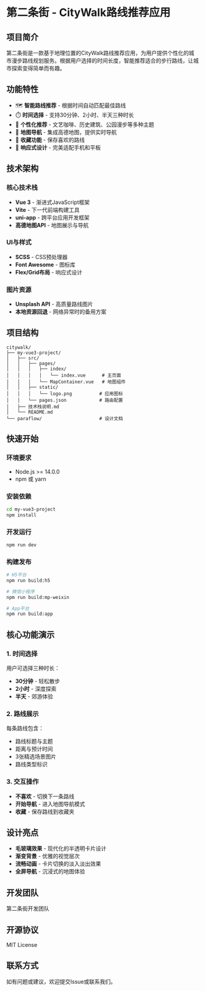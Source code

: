 # 第二条街 - CityWalk路线推荐应用

## 项目简介
第二条街是一款基于地理位置的CityWalk路线推荐应用，为用户提供个性化的城市漫步路线规划服务。根据用户选择的时间长度，智能推荐适合的步行路线，让城市探索变得简单而有趣。

## 功能特性
- 🗺️ **智能路线推荐** - 根据时间自动匹配最佳路线
- ⏱️ **时间选择** - 支持30分钟、2小时、半天三种时长
- 🎯 **个性化推荐** - 文艺咖啡、历史建筑、公园漫步等多种主题
- 🧭 **地图导航** - 集成高德地图，提供实时导航
- 💾 **收藏功能** - 保存喜欢的路线
- 📱 **响应式设计** - 完美适配手机和平板

## 技术架构
### 核心技术栈
- **Vue 3** - 渐进式JavaScript框架
- **Vite** - 下一代前端构建工具
- **uni-app** - 跨平台应用开发框架
- **高德地图API** - 地图展示与导航

### UI与样式
- **SCSS** - CSS预处理器
- **Font Awesome** - 图标库
- **Flex/Grid布局** - 响应式设计

### 图片资源
- **Unsplash API** - 高质量路线图片
- **本地资源回退** - 网络异常时的备用方案

## 项目结构
```
citywalk/
├── my-vue3-project/
│   ├── src/
│   │   ├── pages/
│   │   │   ├── index/
│   │   │   │   └── index.vue      # 主页面
│   │   │   └── MapContainer.vue   # 地图组件
│   │   ├── static/
│   │   │   └── logo.png          # 应用图标
│   │   └── pages.json            # 路由配置
│   ├── 技术栈说明.md
│   └── README.md
└── paraflow/                     # 设计文档
```

## 快速开始

### 环境要求
- Node.js >= 14.0.0
- npm 或 yarn

### 安装依赖
```bash
cd my-vue3-project
npm install
```

### 开发运行
```bash
npm run dev
```

### 构建发布
```bash
# H5平台
npm run build:h5

# 微信小程序
npm run build:mp-weixin

# App平台
npm run build:app
```

## 核心功能演示

### 1. 时间选择
用户可选择三种时长：
- **30分钟** - 轻松散步
- **2小时** - 深度探索
- **半天** - 郊游体验

### 2. 路线展示
每条路线包含：
- 路线标题与主题
- 距离与预计时间
- 3张精选场景图片
- 路线类型标识

### 3. 交互操作
- **不喜欢** - 切换下一条路线
- **开始导航** - 进入地图导航模式
- **收藏** - 保存路线到收藏夹

## 设计亮点
- **毛玻璃效果** - 现代化的半透明卡片设计
- **渐变背景** - 优雅的视觉层次
- **流畅动画** - 卡片切换的淡入淡出效果
- **全屏导航** - 沉浸式的地图体验

## 开发团队
第二条街开发团队

## 开源协议
MIT License

## 联系方式
如有问题或建议，欢迎提交Issue或联系我们。
